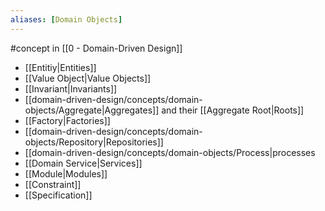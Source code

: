 ```yaml
---
aliases: [Domain Objects]
---
```


#concept in [[0 - Domain-Driven Design]]

- [[Entitiy|Entities]]
- [[Value Object|Value Objects]]
- [[Invariant|Invariants]]
- [[domain-driven-design/concepts/domain-objects/Aggregate|Aggregates]] and their [[Aggregate Root|Roots]]
- [[Factory|Factories]]
- [[domain-driven-design/concepts/domain-objects/Repository|Repositories]]
- [[domain-driven-design/concepts/domain-objects/Process|processes
- [[Domain Service|Services]]
- [[Module|Modules]]
- [[Constraint]]
- [[Specification]]
